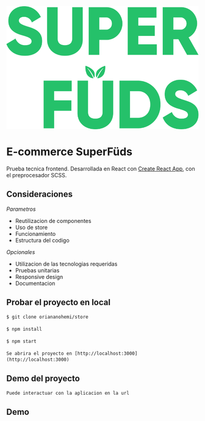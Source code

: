 <img src="./src/assets/images/brand-green.png">

# E-commerce SuperFüds

Prueba tecnica frontend. Desarrollada en React con [Create React App](https://github.com/facebook/create-react-app), con el preprocesador SCSS.

## Consideraciones

*Parametros*
- Reutilizacion de componentes
- Uso de store
- Funcionamiento
- Estructura del codigo

*Opcionales*
- Utilizacion de las tecnologias requeridas
- Pruebas unitarias
- Responsive design
- Documentacion


## Probar el proyecto en local

    $ git clone oriananohemi/store

    $ npm install

    $ npm start

    Se abrira el proyecto en [http://localhost:3000](http://localhost:3000) 

## Demo del proyecto

    Puede interactuar con la aplicacion en la url

## Demo 